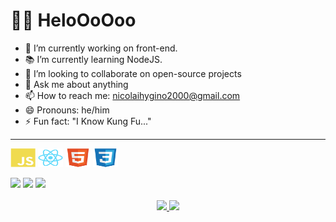 # 👋👾 HeloOoOoo

- 🚀 I’m currently working on front-end.
- 📚 I’m currently learning NodeJS.
- 👯 I’m looking to collaborate on open-source projects
- 💬 Ask me about anything
- 📫 How to reach me: nicolaihygino2000@gmail.com
- 😄 Pronouns: he/him
- ⚡ Fun fact: "I Know Kung Fu..."
---

<div>
  <img align="center" alt="Nico-Js" height="30" width="40" src="https://raw.githubusercontent.com/devicons/devicon/master/icons/javascript/javascript-plain.svg">
  <img align="center" alt="Nico-React" height="30" width="40" src="https://raw.githubusercontent.com/devicons/devicon/master/icons/react/react-original.svg">
  <img align="center" alt="Nico-HTML" height="30" width="40" src="https://raw.githubusercontent.com/devicons/devicon/master/icons/html5/html5-original.svg">
  <img align="center" alt="Nico-CSS" height="30" width="40" src="https://raw.githubusercontent.com/devicons/devicon/master/icons/css3/css3-original.svg">
</div>

<br/>

<div>
  <a href="https://api.whatsapp.com/send?phone=5521982585168&text=Ol%C3%A1!%20V%C3%AD%20seu%20perfil%20no%20GitHub%20e%20tenho%20umas%20perguntas!" target="_blank"><img src="https://img.shields.io/badge/WhatsApp-25D366?style=for-the-badge&logo=whatsapp&logoColor=white" target="_blank"></a>
  <a href = "mailto:nicolaihygino2000@gmail.com"><img src="https://img.shields.io/badge/-Gmail-%23333?style=for-the-badge&logo=gmail&logoColor=white" target="_blank"></a>
  <a href="https://www.linkedin.com/in/nicolaihygino/" target="_blank"><img src="https://img.shields.io/badge/-LinkedIn-%230077B5?style=for-the-badge&logo=linkedin&logoColor=white" target="_blank"></a> 
</div>

<br/>

<div align="center">
  <a href="https://github.com/nicolaihygino">
  <img height="180em" src="https://github-readme-stats.vercel.app/api?username=nicolaihygino&show_icons=true&theme=dracula&include_all_commits=true&count_private=true"/>
  <img height="180em" src="https://github-readme-stats.vercel.app/api/top-langs/?username=nicolaihygino&layout=compact&langs_count=7&theme=dracula"/>
</div>
